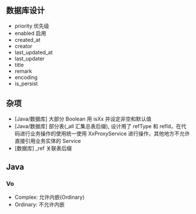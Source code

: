 ## 数据库设计
- priority 优先级
- enabled 启用
- created_at
- creator
- last_updated_at
- last_updater 
- title
- remark
- encoding
- is_persist

## 杂项
- [Java/数据库] 大部分 Boolean 用 isXx 并设定非空和默认值
- [Java/数据库] 部分表(_all 汇集总表后缀), 设计用了 refType 和 refId，在代码进行业务操作的使用统一使用 XxProxyService 进行操作，其他地方不允许直接引用业务实体的 Service
- [数据库] _ref 关联表后缀

## Java

### Vo
- Complex: 允许内嵌(Ordinary)
- Ordinary: 不允许内嵌
